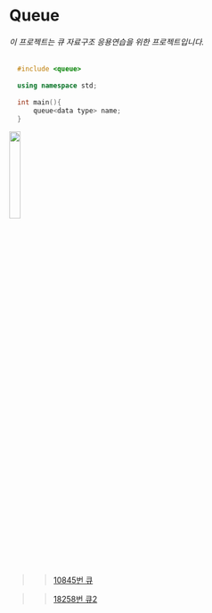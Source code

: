 # Queue

###### 이 프로젝트는 큐 자료구조 응용연습을 위한 프로젝트입니다.

```c++
  #include <queue>
  
  using namespace std;
  
  int main(){
      queue<data type> name;
  }
 ```

<img src = "http://onlinejudgeimages.s3-ap-northeast-1.amazonaws.com/images/big-square.png" width = "20%"></img>

>   > [10845번 큐](https://www.acmicpc.net/problem/10845)

>   > [18258번 큐2](https://www.acmicpc.net/problem/18258)
